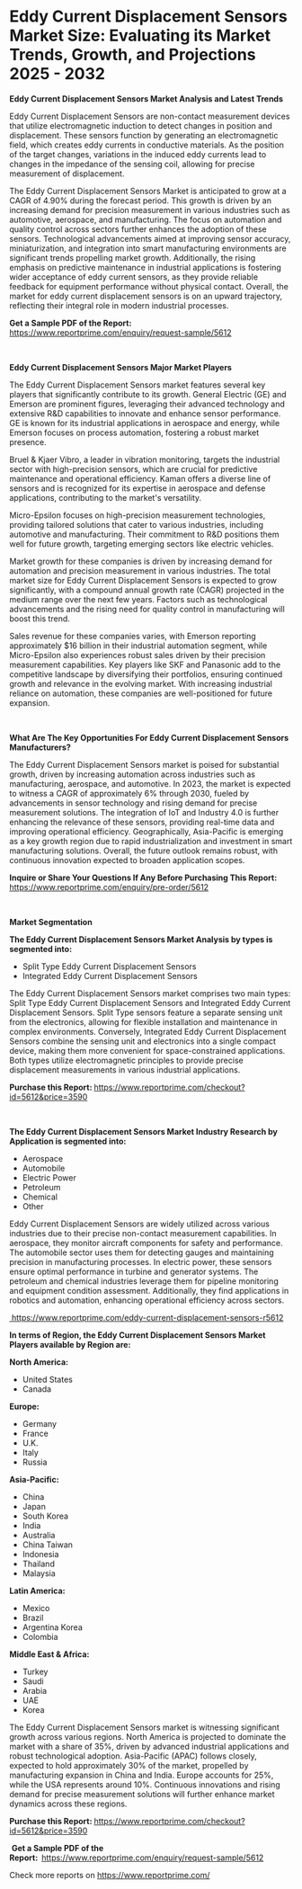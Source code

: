 <p><h1>Eddy Current Displacement Sensors Market Size: Evaluating its Market Trends, Growth, and Projections 2025 - 2032</h1></p><p><strong>Eddy Current Displacement Sensors Market Analysis and Latest Trends</strong></p>
<p><p>Eddy Current Displacement Sensors are non-contact measurement devices that utilize electromagnetic induction to detect changes in position and displacement. These sensors function by generating an electromagnetic field, which creates eddy currents in conductive materials. As the position of the target changes, variations in the induced eddy currents lead to changes in the impedance of the sensing coil, allowing for precise measurement of displacement.</p><p>The Eddy Current Displacement Sensors Market is anticipated to grow at a CAGR of 4.90% during the forecast period. This growth is driven by an increasing demand for precision measurement in various industries such as automotive, aerospace, and manufacturing. The focus on automation and quality control across sectors further enhances the adoption of these sensors. Technological advancements aimed at improving sensor accuracy, miniaturization, and integration into smart manufacturing environments are significant trends propelling market growth. Additionally, the rising emphasis on predictive maintenance in industrial applications is fostering wider acceptance of eddy current sensors, as they provide reliable feedback for equipment performance without physical contact. Overall, the market for eddy current displacement sensors is on an upward trajectory, reflecting their integral role in modern industrial processes.</p></p>
<p><strong>Get a Sample PDF of the Report:&nbsp;</strong> <a href="https://www.reportprime.com/enquiry/request-sample/5612?utm_campaign=3248&utm_medium=2&utm_source=Github&utm_content=ia&utm_term=19032025&utm_id=eddy-current-displacement-sensors">https://www.reportprime.com/enquiry/request-sample/5612</a></p>
<p>&nbsp;</p>
<p><strong>Eddy Current Displacement Sensors Major Market Players</strong></p>
<p><p>The Eddy Current Displacement Sensors market features several key players that significantly contribute to its growth. General Electric (GE) and Emerson are prominent figures, leveraging their advanced technology and extensive R&D capabilities to innovate and enhance sensor performance. GE is known for its industrial applications in aerospace and energy, while Emerson focuses on process automation, fostering a robust market presence.</p><p>Bruel & Kjaer Vibro, a leader in vibration monitoring, targets the industrial sector with high-precision sensors, which are crucial for predictive maintenance and operational efficiency. Kaman offers a diverse line of sensors and is recognized for its expertise in aerospace and defense applications, contributing to the market's versatility.</p><p>Micro-Epsilon focuses on high-precision measurement technologies, providing tailored solutions that cater to various industries, including automotive and manufacturing. Their commitment to R&D positions them well for future growth, targeting emerging sectors like electric vehicles.</p><p>Market growth for these companies is driven by increasing demand for automation and precision measurement in various industries. The total market size for Eddy Current Displacement Sensors is expected to grow significantly, with a compound annual growth rate (CAGR) projected in the medium range over the next few years. Factors such as technological advancements and the rising need for quality control in manufacturing will boost this trend.</p><p>Sales revenue for these companies varies, with Emerson reporting approximately $16 billion in their industrial automation segment, while Micro-Epsilon also experiences robust sales driven by their precision measurement capabilities. Key players like SKF and Panasonic add to the competitive landscape by diversifying their portfolios, ensuring continued growth and relevance in the evolving market. With increasing industrial reliance on automation, these companies are well-positioned for future expansion.</p></p>
<p>&nbsp;</p>
<p><strong>What Are The Key Opportunities For Eddy Current Displacement Sensors Manufacturers?</strong></p>
<p><p>The Eddy Current Displacement Sensors market is poised for substantial growth, driven by increasing automation across industries such as manufacturing, aerospace, and automotive. In 2023, the market is expected to witness a CAGR of approximately 6% through 2030, fueled by advancements in sensor technology and rising demand for precise measurement solutions. The integration of IoT and Industry 4.0 is further enhancing the relevance of these sensors, providing real-time data and improving operational efficiency. Geographically, Asia-Pacific is emerging as a key growth region due to rapid industrialization and investment in smart manufacturing solutions. Overall, the future outlook remains robust, with continuous innovation expected to broaden application scopes.</p></p>
<p><strong>Inquire or Share Your Questions If Any Before Purchasing This Report:</strong> <a href="https://www.reportprime.com/enquiry/pre-order/5612?utm_campaign=3248&utm_medium=2&utm_source=Github&utm_content=ia&utm_term=19032025&utm_id=eddy-current-displacement-sensors">https://www.reportprime.com/enquiry/pre-order/5612</a></p>
<p>&nbsp;</p>
<p><strong>Market Segmentation</strong></p>
<p><strong>The Eddy Current Displacement Sensors Market Analysis by types is segmented into:</strong></p>
<p><ul><li>Split Type Eddy Current Displacement Sensors</li><li>Integrated Eddy Current Displacement Sensors</li></ul></p>
<p><p>The Eddy Current Displacement Sensors market comprises two main types: Split Type Eddy Current Displacement Sensors and Integrated Eddy Current Displacement Sensors. Split Type sensors feature a separate sensing unit from the electronics, allowing for flexible installation and maintenance in complex environments. Conversely, Integrated Eddy Current Displacement Sensors combine the sensing unit and electronics into a single compact device, making them more convenient for space-constrained applications. Both types utilize electromagnetic principles to provide precise displacement measurements in various industrial applications.</p></p>
<p><strong>Purchase this Report:&nbsp;</strong><a href="https://www.reportprime.com/checkout?id=5612&price=3590&utm_campaign=3248&utm_medium=2&utm_source=Github&utm_content=ia&utm_term=19032025&utm_id=eddy-current-displacement-sensors">https://www.reportprime.com/checkout?id=5612&price=3590</a></p>
<p>&nbsp;</p>
<p><strong>The Eddy Current Displacement Sensors Market Industry Research by Application is segmented into:</strong></p>
<p><ul><li>Aerospace</li><li>Automobile</li><li>Electric Power</li><li>Petroleum</li><li>Chemical</li><li>Other</li></ul></p>
<p><p>Eddy Current Displacement Sensors are widely utilized across various industries due to their precise non-contact measurement capabilities. In aerospace, they monitor aircraft components for safety and performance. The automobile sector uses them for detecting gauges and maintaining precision in manufacturing processes. In electric power, these sensors ensure optimal performance in turbine and generator systems. The petroleum and chemical industries leverage them for pipeline monitoring and equipment condition assessment. Additionally, they find applications in robotics and automation, enhancing operational efficiency across sectors.</p></p>
<p><a href="https://www.reportprime.com/eddy-current-displacement-sensors-r5612?utm_campaign=3248&utm_medium=2&utm_source=Github&utm_content=ia&utm_term=19032025&utm_id=eddy-current-displacement-sensors">&nbsp;https://www.reportprime.com/eddy-current-displacement-sensors-r5612</a></p>
<p><strong>In terms of Region, the Eddy Current Displacement Sensors Market Players available by Region are:</strong></p>
<p>
    <p> <strong> North America: </strong>
        <ul>
            <li>United States</li>
            <li>Canada</li>
        </ul>
        </p> 
    <p> <strong> Europe: </strong>
        <ul>
            <li>Germany</li>
            <li>France</li>
            <li>U.K.</li>
            <li>Italy</li>
            <li>Russia</li>
        </ul>
        </p> 
    <p> <strong> Asia-Pacific: </strong>
        <ul>
            <li>China</li>
            <li>Japan</li>
            <li>South Korea</li>
            <li>India</li>
            <li>Australia</li>
            <li>China Taiwan</li>
            <li>Indonesia</li>
            <li>Thailand</li>
            <li>Malaysia</li>
        </ul>
        </p> 
    <p> <strong> Latin America: </strong>
        <ul>
            <li>Mexico</li>
            <li>Brazil</li>
            <li>Argentina Korea</li>
            <li>Colombia</li>
        </ul>
        </p> 
    <p> <strong> Middle East & Africa: </strong>
        <ul>
            <li>Turkey</li>
            <li>Saudi</li>
            <li>Arabia</li>
            <li>UAE</li>
            <li>Korea</li>
        </ul>
    </p>
    </p>
<p><p>The Eddy Current Displacement Sensors market is witnessing significant growth across various regions. North America is projected to dominate the market with a share of 35%, driven by advanced industrial applications and robust technological adoption. Asia-Pacific (APAC) follows closely, expected to hold approximately 30% of the market, propelled by manufacturing expansion in China and India. Europe accounts for 25%, while the USA represents around 10%. Continuous innovations and rising demand for precise measurement solutions will further enhance market dynamics across these regions.</p></p>
<p><strong>Purchase this Report: </strong><a href="https://www.reportprime.com/checkout?id=5612&price=3590&utm_campaign=3248&utm_medium=2&utm_source=Github&utm_content=ia&utm_term=19032025&utm_id=eddy-current-displacement-sensors">https://www.reportprime.com/checkout?id=5612&price=3590</a></p>
<p>&nbsp;<strong>Get a Sample PDF of the Report:&nbsp;&nbsp;</strong><a href="https://www.reportprime.com/enquiry/request-sample/5612?utm_campaign=3248&utm_medium=2&utm_source=Github&utm_content=ia&utm_term=19032025&utm_id=eddy-current-displacement-sensors">https://www.reportprime.com/enquiry/request-sample/5612</a></p>
<p><strong></strong></p>
<p>Check more reports on <a href="https://www.reportprime.com/?utm_campaign=3248&utm_medium=2&utm_source=Github&utm_content=ia&utm_term=19032025&utm_id=eddy-current-displacement-sensors">https://www.reportprime.com/</a></p>